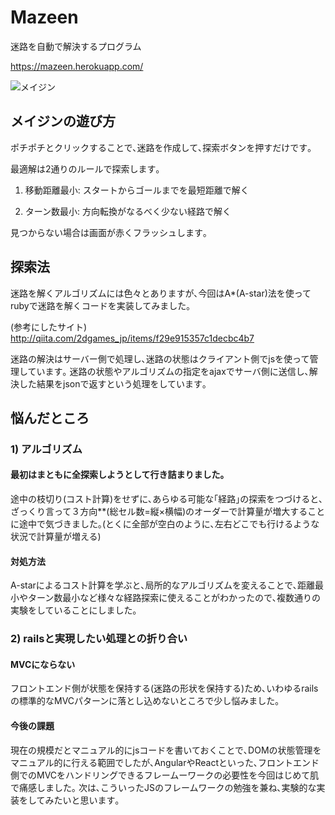 # Mazeen

迷路を自動で解決するプログラム

https://mazeen.herokuapp.com/

![メイジン](https://raw.github.com/wiki/fursich/mazeen/images/mazeen.png)

## メイジンの遊び方

ポチポチとクリックすることで､迷路を作成して､探索ボタンを押すだけです｡

最適解は2通りのルールで探索します｡

1) 移動距離最小: スタートからゴールまでを最短距離で解く

2) ターン数最小: 方向転換がなるべく少ない経路で解く

見つからない場合は画面が赤くフラッシュします｡

## 探索法

迷路を解くアルゴリズムには色々とありますが､今回はA*(A-star)法を使ってrubyで迷路を解くコードを実装してみました｡

(参考にしたサイト)
http://qiita.com/2dgames_jp/items/f29e915357c1decbc4b7

迷路の解決はサーバー側で処理し､迷路の状態はクライアント側でjsを使って管理しています｡
迷路の状態やアルゴリズムの指定をajaxでサーバ側に送信し､解決した結果をjsonで返すという処理をしています｡

## 悩んだところ

### 1) アルゴリズム
#### 最初はまともに全探索しようとして行き詰まりました｡
途中の枝切り(コスト計算)をせずに､あらゆる可能な｢経路｣の探索をつづけると､ざっくり言って３方向**(総セル数=縦×横幅)のオーダーで計算量が増大することに途中で気づきました｡(とくに全部が空白のように､左右どこでも行けるような状況で計算量が増える)

#### 対処方法
A-starによるコスト計算を学ぶと､局所的なアルゴリズムを変えることで､距離最小やターン数最小など様々な経路探索に使えることがわかったので､複数通りの実験をしていることにしました｡

### 2) railsと実現したい処理との折り合い

#### MVCにならない
フロントエンド側が状態を保持する(迷路の形状を保持する)ため､いわゆるrailsの標準的なMVCパターンに落とし込めないところで少し悩みました｡

#### 今後の課題
現在の規模だとマニュアル的にjsコードを書いておくことで､DOMの状態管理をマニュアル的に行える範囲でしたが､AngularやReactといった､フロントエンド側でのMVCをハンドリングできるフレームーワークの必要性を今回はじめて肌で痛感しました｡
次は､こういったJSのフレームワークの勉強を兼ね､実験的な実装をしてみたいと思います｡
